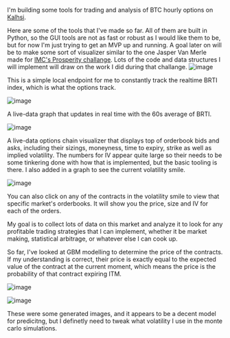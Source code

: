 I'm building some tools for trading and analysis of BTC hourly options on [Kalhsi](https://kalshi.com/events/crypto/hourly).

Here are some of the tools that I've made so far. All of them are built in Python, so the GUI tools are not as fast or robust as I would like them to be, but for now I'm just trying to get an MVP up and running. A goal later on will be to make some sort of visualizer similar to the one Jasper Van Merle made for [IMC's Prosperity challange](https://github.com/jmerle/imc-prosperity-3-visualizer). Lots of the code and data structures I will implement will draw on the work I did during that challange. 
![image](https://github.com/user-attachments/assets/513300b2-b511-4de3-99a5-96e950a41913)

This is a simple local endpoint for me to constantly track the realtime BRTI index, which is what the options track.

![image](https://github.com/user-attachments/assets/24f06494-16ba-43f9-9adc-25710c3b30ee)

A live-data graph that updates in real time with the 60s average of BRTI.

![image](https://github.com/user-attachments/assets/0bdc4bd8-40af-4a37-80d5-2f2901ba0629)

A live-data options chain visualizer that displays top of orderbook bids and asks, including their sizings, moneyness, time to expiry, strike as well as implied volatility. The numbers for IV appear quite large so their needs to be some tinkering done with how that is implemented, but the basic tooling is there. I also added in a graph to see the current volatility smile.

![image](https://github.com/user-attachments/assets/fc32c9c6-12e0-46e5-bf93-b48c2e876f71)

You can also click on any of the contracts in the volatility smile to view that specific market's orderbooks. It will show you the price, size and IV for each of the orders.

My goal is to collect lots of data on this market and analyze it to look for any profitable trading strategies that I can implement, whether it be market making, statistical arbitrage, or whatever else I can cook up. 

So far, I've looked at GBM modelling to determine the price of the contracts. If my understanding is correct, their price is exactly equal to the expected value of the contract at the current moment, which means the price is the probability of that contract expiring ITM. 

![image](https://github.com/user-attachments/assets/609bd622-53b5-4d03-a3fc-f693a15162e3)

![image](https://github.com/user-attachments/assets/f7794a97-3d42-45b9-bd2b-5d874da6eb30)

These were some generated images, and it appears to be a decent model for predicitng, but I definetly need to tweak what volatility I use in the monte carlo simulations.


